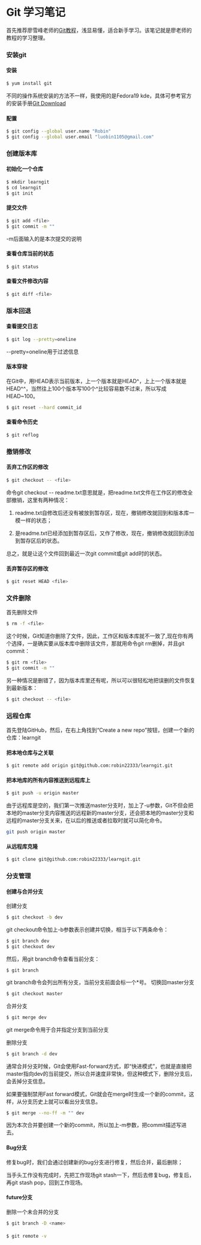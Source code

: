 # Git 学习笔记
首先推荐廖雪峰老师的[Git教程](http://www.liaoxuefeng.com/wiki/0013739516305929606dd18361248578c67b8067c8c017b00)，浅显易懂，适合新手学习。该笔记就是廖老师的教程的学习整理。
### 安装git
#### 安装
```bash
$ yum install git
```
不同的操作系统安装的方法不一样，我使用的是Fedora19 kde，具体可参考官方的安装手册[Git Download](http://www.git-scm.com/download/)
#### 配置
```bash
$ git config --global user.name "Robin"
$ git config --global user.email "luobin1105@gmail.com"
```
### 创建版本库
#### 初始化一个仓库
```bash
$ mkdir learngit
$ cd learngit
$ git init
```
#### 提交文件
```bash
$ git add <file>
$ git commit -m ""
```
-m后面输入的是本次提交的说明
#### 查看仓库当前的状态
```bash
$ git status
```
#### 查看文件修改内容
```bash
$ git diff <file>
```
### 版本回退
#### 查看提交日志
```bash
$ git log --pretty=oneline
```
--pretty=oneline用于过滤信息
#### 版本穿梭
在Git中，用HEAD表示当前版本，上一个版本就是HEAD^，上上一个版本就是HEAD^^，当然往上100个版本写100个^比较容易数不过来，所以写成HEAD~100。
```bash
$ git reset --hard commit_id
```
#### 查看命令历史
```bash
$ git reflog
```
### 撤销修改
#### 丢弃工作区的修改
```bash
$ git checkout -- <file>
```
命令git checkout -- readme.txt意思就是，把readme.txt文件在工作区的修改全部撤销，这里有两种情况：

1. readme.txt自修改后还没有被放到暂存区，现在，撤销修改就回到和版本库一模一样的状态；

2. 是readme.txt已经添加到暂存区后，又作了修改，现在，撤销修改就回到添加到暂存区后的状态。

总之，就是让这个文件回到最近一次git commit或git add时的状态。
#### 丢弃暂存区的修改
```bash
$ git reset HEAD <file>
```
### 文件删除
首先删除文件
```bash
$ rm -f <file>
```
这个时候，Git知道你删除了文件，因此，工作区和版本库就不一致了,现在你有两个选择，一是确实要从版本库中删除该文件，那就用命令git rm删掉，并且git commit：
```bash
$ git rm <file>
$ git commit -m ""
```
另一种情况是删错了，因为版本库里还有呢，所以可以很轻松地把误删的文件恢复到最新版本：
```bash
$ git checkout -- <file>
```
### 远程仓库
首先登陆GitHub，然后，在右上角找到“Create a new repo”按钮，创建一个新的仓库：learngit
#### 把本地仓库与之关联
```bash
$ git remote add origin git@github.com:robin22333/learngit.git
```
#### 把本地库的所有内容推送到远程库上
```bash
$ git push -u origin master
```
由于远程库是空的，我们第一次推送master分支时，加上了-u参数，Git不但会把本地的master分支内容推送的远程新的master分支，还会把本地的master分支和远程的master分支关来，在以后的推送或者拉取时就可以简化命令。
```bash
git push origin master
```
#### 从远程库克隆
```bash
$ git clone git@github.com:robin22333/learngit.git
```
### 分支管理
#### 创建与合并分支
创建分支
```bash
$ git checkout -b dev
```
git checkout命令加上-b参数表示创建并切换，相当于以下两条命令：
```bash
$ git branch dev
$ git checkout dev
```
然后，用git branch命令查看当前分支：
```
$ git branch
```
git branch命令会列出所有分支，当前分支前面会标一个*号。
切换回master分支
```bash
$ git checkout master
```
合并分支
```bash
$ git merge dev
```
git merge命令用于合并指定分支到当前分支

删除分支
```bash
$ git branch -d dev
```
通常合并分支时候，Git会使用Fast-forward方式，即“快进模式”，也就是直接把master指向dev的当前提交，所以合并速度非常快，但这种模式下，删除分支后，会丢掉分支信息。

如果要强制禁用Fast forward模式，Git就会在merge时生成一个新的commit，这样，从分支历史上就可以看出分支信息。
```bash
$ git merge --no-ff -m "" dev
```
因为本次合并要创建一个新的commit，所以加上-m参数，把commit描述写进去。
#### Bug分支
修复bug时，我们会通过创建新的bug分支进行修复，然后合并，最后删除；

当手头工作没有完成时，先把工作现场git stash一下，然后去修复bug，修复后，再git stash pop，回到工作现场。
#### future分支
删除一个未合并的分支
```bash
$ git branch -D <name>
```
####
```bash
$ git remote -v
```

